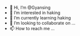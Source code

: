 - 👋 Hi, I’m @Gyansing
- 👀 I’m interested in haking 
- 🌱 I’m currently learning haking
- 💞️ I’m looking to collaborate on ...
- 📫 How to reach me ...

<!---
Gyansing/Gyansing is a ✨ special ✨ repository because its `README.md` (this file) appears on your GitHub profile.
You can click the Preview link to take a look at your changes.
--->
